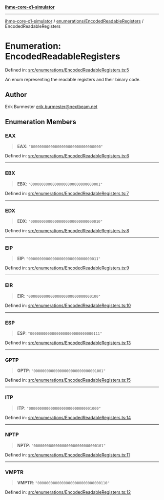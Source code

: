 [**ihme-core-x1-simulator**](../../../README.md)

***

[ihme-core-x1-simulator](../../../modules.md) / [enumerations/EncodedReadableRegisters](../README.md) / EncodedReadableRegisters

# Enumeration: EncodedReadableRegisters

Defined in: [src/enumerations/EncodedReadableRegisters.ts:5](https://github.com/ProgrammIt/CPU-Simulator/blob/7552359f9aa6207ad192c9a5fcb9c9063dd40c2c/src/enumerations/EncodedReadableRegisters.ts#L5)

An enum representing the readable registers and their binary code.

## Author

Erik Burmester <erik.burmester@nextbeam.net>

## Enumeration Members

### EAX

> **EAX**: `"00000000000000000000000000000000"`

Defined in: [src/enumerations/EncodedReadableRegisters.ts:6](https://github.com/ProgrammIt/CPU-Simulator/blob/7552359f9aa6207ad192c9a5fcb9c9063dd40c2c/src/enumerations/EncodedReadableRegisters.ts#L6)

***

### EBX

> **EBX**: `"00000000000000000000000000000001"`

Defined in: [src/enumerations/EncodedReadableRegisters.ts:7](https://github.com/ProgrammIt/CPU-Simulator/blob/7552359f9aa6207ad192c9a5fcb9c9063dd40c2c/src/enumerations/EncodedReadableRegisters.ts#L7)

***

### EDX

> **EDX**: `"00000000000000000000000000000010"`

Defined in: [src/enumerations/EncodedReadableRegisters.ts:8](https://github.com/ProgrammIt/CPU-Simulator/blob/7552359f9aa6207ad192c9a5fcb9c9063dd40c2c/src/enumerations/EncodedReadableRegisters.ts#L8)

***

### EIP

> **EIP**: `"00000000000000000000000000000011"`

Defined in: [src/enumerations/EncodedReadableRegisters.ts:9](https://github.com/ProgrammIt/CPU-Simulator/blob/7552359f9aa6207ad192c9a5fcb9c9063dd40c2c/src/enumerations/EncodedReadableRegisters.ts#L9)

***

### EIR

> **EIR**: `"00000000000000000000000000000100"`

Defined in: [src/enumerations/EncodedReadableRegisters.ts:10](https://github.com/ProgrammIt/CPU-Simulator/blob/7552359f9aa6207ad192c9a5fcb9c9063dd40c2c/src/enumerations/EncodedReadableRegisters.ts#L10)

***

### ESP

> **ESP**: `"00000000000000000000000000000111"`

Defined in: [src/enumerations/EncodedReadableRegisters.ts:13](https://github.com/ProgrammIt/CPU-Simulator/blob/7552359f9aa6207ad192c9a5fcb9c9063dd40c2c/src/enumerations/EncodedReadableRegisters.ts#L13)

***

### GPTP

> **GPTP**: `"00000000000000000000000000001001"`

Defined in: [src/enumerations/EncodedReadableRegisters.ts:15](https://github.com/ProgrammIt/CPU-Simulator/blob/7552359f9aa6207ad192c9a5fcb9c9063dd40c2c/src/enumerations/EncodedReadableRegisters.ts#L15)

***

### ITP

> **ITP**: `"00000000000000000000000000001000"`

Defined in: [src/enumerations/EncodedReadableRegisters.ts:14](https://github.com/ProgrammIt/CPU-Simulator/blob/7552359f9aa6207ad192c9a5fcb9c9063dd40c2c/src/enumerations/EncodedReadableRegisters.ts#L14)

***

### NPTP

> **NPTP**: `"00000000000000000000000000000101"`

Defined in: [src/enumerations/EncodedReadableRegisters.ts:11](https://github.com/ProgrammIt/CPU-Simulator/blob/7552359f9aa6207ad192c9a5fcb9c9063dd40c2c/src/enumerations/EncodedReadableRegisters.ts#L11)

***

### VMPTR

> **VMPTR**: `"00000000000000000000000000000110"`

Defined in: [src/enumerations/EncodedReadableRegisters.ts:12](https://github.com/ProgrammIt/CPU-Simulator/blob/7552359f9aa6207ad192c9a5fcb9c9063dd40c2c/src/enumerations/EncodedReadableRegisters.ts#L12)
